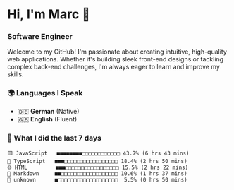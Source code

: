 # Hi, I'm Marc 👋 
### Software Engineer

Welcome to my GitHub! I'm passionate about creating intuitive, high-quality web applications. Whether it's building sleek front-end designs or tackling complex back-end challenges, I'm always eager to learn and improve my skills.  

### 🌍 Languages I Speak  
- 🇩🇪 **German** (Native)  
- 🇬🇧 **English** (Fluent)

### 🤯 What I did the last 7 days

```
🟨 JavaScript   ■■■■■■■■□□□□□□□□□□□□ 43.7% (6 hrs 43 mins)
🔷 TypeScript   ■■■□□□□□□□□□□□□□□□□□ 18.4% (2 hrs 50 mins)
🌐 HTML         ■■■□□□□□□□□□□□□□□□□□ 15.5% (2 hrs 22 mins)
📝 Markdown     ■■□□□□□□□□□□□□□□□□□□ 10.6% (1 hrs 37 mins)
📄 unknown      ■□□□□□□□□□□□□□□□□□□□  5.5% (0 hrs 50 mins)
```